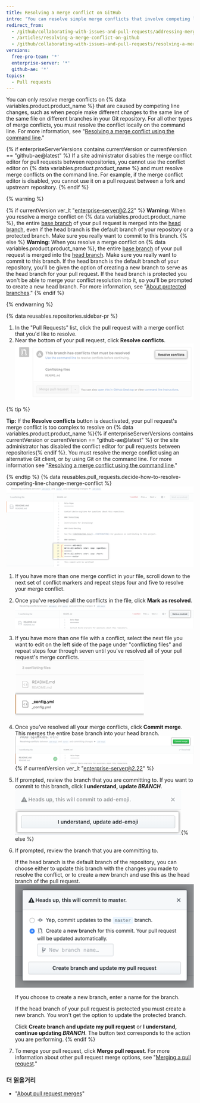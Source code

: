 ```yaml
---
title: Resolving a merge conflict on GitHub
intro: 'You can resolve simple merge conflicts that involve competing line changes on GitHub, using the conflict editor.'
redirect_from:
  - /github/collaborating-with-issues-and-pull-requests/addressing-merge-conflicts/resolving-a-merge-conflict-on-github
  - /articles/resolving-a-merge-conflict-on-github
  - /github/collaborating-with-issues-and-pull-requests/resolving-a-merge-conflict-on-github
versions:
  free-pro-team: '*'
  enterprise-server: '*'
  github-ae: '*'
topics:
  - Pull requests
---
```


You can only resolve merge conflicts on {% data variables.product.product_name %} that are caused by competing line changes, such as when people make different changes to the same line of the same file on different branches in your Git repository. For all other types of merge conflicts, you must resolve the conflict locally on the command line. For more information, see "[Resolving a merge conflict using the command line](/articles/resolving-a-merge-conflict-using-the-command-line/)."

{% if enterpriseServerVersions contains currentVersion or currentVersion == "github-ae@latest" %}
If a site administrator disables the merge conflict editor for pull requests between repositories, you cannot use the conflict editor on {% data variables.product.product_name %} and must resolve merge conflicts on the command line. For example, if the merge conflict editor is disabled, you cannot use it on a pull request between a fork and upstream repository.
{% endif %}

{% warning %}

{% if currentVersion ver_lt "enterprise-server@2.22" %}
**Warning:** When you resolve a merge conflict on {% data variables.product.product_name %},  the entire [base branch](/github/getting-started-with-github/github-glossary#base-branch) of your pull request is merged into the [head branch](/github/getting-started-with-github/github-glossary#head-branch), even if the head branch is the default branch of your repository or a protected branch. Make sure you really want to commit to this branch.
{% else %}
**Warning:** When you resolve a merge conflict on {% data variables.product.product_name %},  the entire [base branch](/github/getting-started-with-github/github-glossary#base-branch) of your pull request is merged into the [head branch](/github/getting-started-with-github/github-glossary#head-branch). Make sure you really want to commit to this branch. If the head branch is the default branch of your repository, you'll be given the option of creating a new branch to serve as the head branch for your pull request. If the head branch is protected you won't be able to merge your conflict resolution into it, so you'll be prompted to create a new head branch. For more information, see "[About protected branches](/github/administering-a-repository/about-protected-branches)."
{% endif %}

{% endwarning %}

{% data reusables.repositories.sidebar-pr %}
1. In the "Pull Requests" list, click the pull request with a merge conflict that you'd like to resolve.
1. Near the bottom of your pull request, click **Resolve conflicts**. ![Resolve merge conflicts button](/assets/images/help/pull_requests/resolve-merge-conflicts-button.png)

 {% tip %}

 **Tip:** If the **Resolve conflicts** button is deactivated, your pull request's merge conflict is too complex to resolve on {% data variables.product.product_name %}{% if enterpriseServerVersions contains currentVersion or currentVersion == "github-ae@latest" %} or the site administrator has disabled the conflict editor for pull requests between repositories{% endif %}. You must resolve the merge conflict using an alternative Git client, or by using Git on the command line. For more information see "[Resolving a merge conflict using the command line](/articles/resolving-a-merge-conflict-using-the-command-line)."

 {% endtip %}
{% data reusables.pull_requests.decide-how-to-resolve-competing-line-change-merge-conflict %}
 ![View merge conflict example with conflict markers](/assets/images/help/pull_requests/view-merge-conflict-with-markers.png)
1. If you have more than one merge conflict in your file, scroll down to the next set of conflict markers and repeat steps four and five to resolve your merge conflict.
1. Once you've resolved all the conflicts in the file, click **Mark as resolved**. ![Click mark as resolved button](/assets/images/help/pull_requests/mark-as-resolved-button.png)
1. If you have more than one file with a conflict, select the next file you want to edit on the left side of the page under "conflicting files" and repeat steps four through seven until you've resolved all of your pull request's merge conflicts. ![Select next conflicting file if applicable](/assets/images/help/pull_requests/resolve-merge-conflict-select-conflicting-file.png)
1. Once you've resolved all your merge conflicts, click **Commit merge**. This merges the entire base branch into your head branch. ![Resolve merge conflicts button](/assets/images/help/pull_requests/merge-conflict-commit-changes.png){% if currentVersion ver_lt "enterprise-server@2.22" %}
1. If prompted, review the branch that you are committing to. If you want to commit to this branch, click **I understand, update _BRANCH_**. ![Merge conflict confirmation window](/assets/images/help/pull_requests/merge-conflict-confirmation.png){% else %}
1. If prompted, review the branch that you are committing to.

   If the head branch is the default branch of the repository, you can choose either to update this branch with the changes you made to resolve the conflict, or to create a new branch and use this as the head branch of the pull request. ![Prompt to review the branch that will be updated](/assets/images/help/pull_requests/conflict-resolution-merge-dialog-box.png)

   If you choose to create a new branch, enter a name for the branch.

   If the head branch of your pull request is protected you must create a new branch. You won't get the option to update the protected branch.

   Click **Create branch and update my pull request** or **I understand, continue updating _BRANCH_**. The button text corresponds to the action you are performing.
{% endif %}
1. To merge your pull request, click **Merge pull request**. For more information about other pull request merge options, see "[Merging a pull request](/articles/merging-a-pull-request/)."

### 더 읽을거리

- "[About pull request merges](/articles/about-pull-request-merges)"
